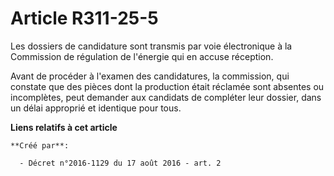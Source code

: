 # Article R311-25-5

Les dossiers de candidature sont transmis par voie électronique à la Commission de régulation de l'énergie qui en accuse
réception. 

Avant de procéder à l'examen des candidatures, la commission, qui constate que des pièces dont la production était réclamée
sont absentes ou incomplètes, peut demander aux candidats de compléter leur dossier, dans un délai approprié et identique
pour tous.

**Liens relatifs à cet article**

	**Créé par**:

	  - Décret n°2016-1129 du 17 août 2016 - art. 2
